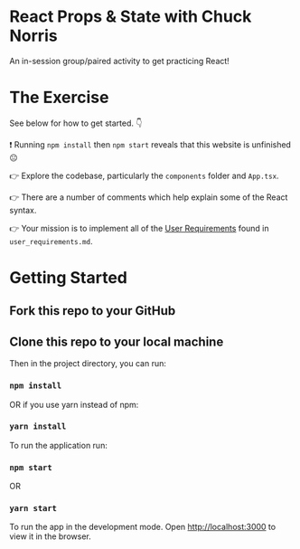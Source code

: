 # React Props & State with Chuck Norris

An in-session group/paired activity to get practicing React!

# The Exercise

See below for how to get started. 👇

❗ Running `npm install` then `npm start` reveals that this website is unfinished 😐

👉 Explore the codebase, particularly the `components` folder and `App.tsx`.

👉 There are a number of comments which help explain some of the React syntax.

👉 Your mission is to implement all of the [User Requirements](./user_requirements/user_requirements.md) found in `user_requirements.md`.

# Getting Started

## Fork this repo to your GitHub

## Clone this repo to your local machine

Then in the project directory, you can run:

### `npm install`

OR if you use yarn instead of npm:

### `yarn install`

To run the application run:

### `npm start`

OR

### `yarn start`

To run the app in the development mode.
Open [http://localhost:3000](http://localhost:3000) to view it in the browser.


